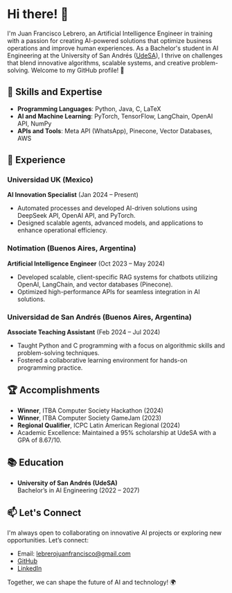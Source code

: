 # Hi there! 👋  
I'm Juan Francisco Lebrero, an Artificial Intelligence Engineer in training with a passion for creating AI-powered solutions that optimize business operations and improve human experiences. As a Bachelor's student in AI Engineering at the University of San Andrés ([UdeSA](https://udesa.edu.ar)), I thrive on challenges that blend innovative algorithms, scalable systems, and creative problem-solving. Welcome to my GitHub profile! 🚀  

## 🌟 Skills and Expertise  

- **Programming Languages**: Python, Java, C, LaTeX  
- **AI and Machine Learning**: PyTorch, TensorFlow, LangChain, OpenAI API, NumPy  
- **APIs and Tools**: Meta API (WhatsApp), Pinecone, Vector Databases, AWS  

## 💼 Experience  

### Universidad UK (Mexico)  
**AI Innovation Specialist** (Jan 2024 – Present)  
- Automated processes and developed AI-driven solutions using DeepSeek API, OpenAI API, and PyTorch.  
- Designed scalable agents, advanced models, and applications to enhance operational efficiency.  

### Notimation (Buenos Aires, Argentina)  
**Artificial Intelligence Engineer** (Oct 2023 – May 2024)  
- Developed scalable, client-specific RAG systems for chatbots utilizing OpenAI, LangChain, and vector databases (Pinecone).  
- Optimized high-performance APIs for seamless integration in AI solutions.  

### Universidad de San Andrés (Buenos Aires, Argentina)  
**Associate Teaching Assistant** (Feb 2024 – Jul 2024)  
- Taught Python and C programming with a focus on algorithmic skills and problem-solving techniques.  
- Fostered a collaborative learning environment for hands-on programming practice.  

## 🏆 Accomplishments  

- **Winner**, ITBA Computer Society Hackathon (2024)  
- **Winner**, ITBA Computer Society GameJam (2023)  
- **Regional Qualifier**, ICPC Latin American Regional (2024)  
- Academic Excellence: Maintained a 95% scholarship at UdeSA with a GPA of 8.67/10.  

## 📚 Education  

- **University of San Andrés (UdeSA)**  
  Bachelor’s in AI Engineering (2022 – 2027)  

## 📫 Let's Connect  

I'm always open to collaborating on innovative AI projects or exploring new opportunities. Let’s connect:  

- Email: lebrerojuanfrancisco@gmail.com  
- [GitHub](https://github.com/frizynn)  
- [LinkedIn](https://www.linkedin.com/in/lebrero-juan-francisco/)  

Together, we can shape the future of AI and technology! 🌍  
